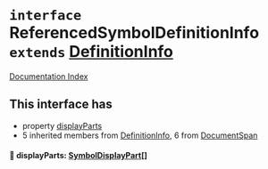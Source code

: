 # `interface` ReferencedSymbolDefinitionInfo `extends` [DefinitionInfo](../interface.DefinitionInfo/README.md)

[Documentation Index](../README.md)

## This interface has

- property [displayParts](#-displayparts-symboldisplaypart)
- 5 inherited members from [DefinitionInfo](../interface.DefinitionInfo/README.md), 6 from [DocumentSpan](../interface.DocumentSpan/README.md)


#### 📄 displayParts: [SymbolDisplayPart](../interface.SymbolDisplayPart/README.md)\[]




